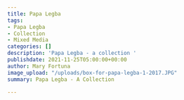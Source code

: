 ```yaml
---
title: Papa Legba
tags:
- Papa Legba
- Collection
- Mixed Media
categories: []
description: 'Papa Legba - a collection '
publishdate: 2021-11-25T05:00:00+00:00
author: Mary Fortuna
image_upload: "/uploads/box-for-papa-legba-1-2017.JPG"
summary: Papa Legba - A Collection

---
```

